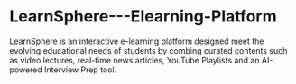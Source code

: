 # LearnSphere---Elearning-Platform
LearnSphere is an interactive e-learning platform designed meet the evolving educational needs of students by combing curated contents such as video lectures, real-time news articles, YouTube Playlists and an AI-powered Interview Prep tool. 
